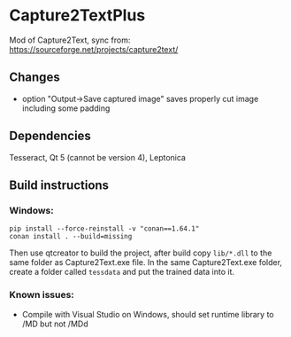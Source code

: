 # Capture2TextPlus

Mod of Capture2Text, sync from: https://sourceforge.net/projects/capture2text/

## Changes

- option "Output->Save captured image" saves properly cut image including some padding

## Dependencies

Tesseract, Qt 5 (cannot be version 4), Leptonica

## Build instructions

### Windows:

```
pip install --force-reinstall -v "conan==1.64.1"
conan install . --build=missing
```
Then use qtcreator to build the project, after build copy `lib/*.dll` to the same folder as Capture2Text.exe file.
In the same Capture2Text.exe folder, create a folder called `tessdata` and put the trained data into it.

### Known issues:

* Compile with Visual Studio on Windows, should set runtime library to /MD but not /MDd

